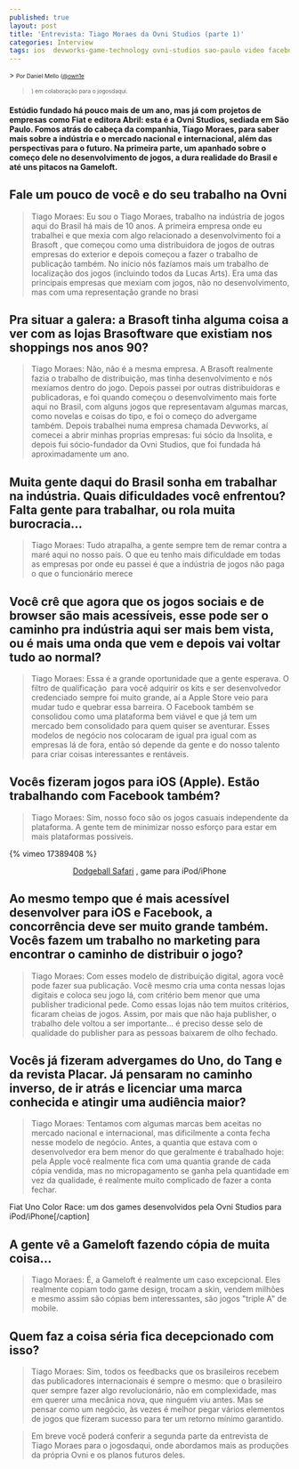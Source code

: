 ```yaml
---
published: true
layout: post
title: 'Entrevista: Tiago Moraes da Ovni Studios (parte 1)'
categories: Interview
tags: ios  devworks-game-technology ovni-studios sao-paulo video facebook entrevista
---
```

<span style="font-size: small;">> <span style="font-size: x-small;">Por Daniel Mello (</span><a href="http://twitter.com/#!/own1e" target="_blank"><span style="font-size: x-small;">@own1e</span></a>
> <span style="font-size: x-small;">) em c</span><span style="font-size: x-small;">olaboração para o jogosdaqui.</span></span>

#### Estúdio fundado há pouco mais de um ano, mas já com projetos de empresas como Fiat e editora Abril: esta é a Ovni Studios, sediada em São Paulo. Fomos atrás do cabeça da companhia, Tiago Moraes, para saber mais sobre a indústria e o mercado nacional e internacional, além das perspectivas para o futuro. Na primeira parte, um apanhado sobre o começo dele no desenvolvimento de jogos, a dura realidade do Brasil e até uns pitacos na Gameloft.

## Fale um pouco de você e do seu trabalho na Ovni
> Tiago Moraes: Eu sou o Tiago Moraes, trabalho na indústria de jogos aqui do Brasil há mais de 10 anos. A primeira empresa onde eu trabalhei e que mexia com algo relacionado a desenvolvimento foi a Brasoft , que começou como uma distribuidora de jogos de outras empresas do exterior e depois começou a fazer o trabalho de publicação também. No início nós fazíamos mais um trabalho de localização dos jogos (incluindo todos da Lucas Arts). Era uma das principais empresas que mexiam com jogos, não no desenvolvimento, mas com uma representação grande no brasi

## Pra situar a galera: a Brasoft tinha alguma coisa a ver com as lojas Brasoftware que existiam nos shoppings nos anos 90?
> Tiago Moraes: Não, não é a mesma empresa. A Brasoft realmente fazia o trabalho de distribuição, mas tinha desenvolvimento e nós mexíamos dentro do jogo. Depois passei por outras distribuidoras e publicadoras, e foi quando começou o desenvolvimento mais forte aqui no Brasil, com alguns jogos que representavam algumas marcas, como novelas e coisas do tipo, e foi o começo do advergame também. Depois trabalhei numa empresa chamada Devworks, aí comecei a abrir minhas proprias empresas: fui sócio da Insolita, e depois fui sócio-fundador da Ovni Studios, que foi fundada há aproximadamente um ano.

## Muita gente daqui do Brasil sonha em trabalhar na indústria. Quais dificuldades você enfrentou? Falta gente para trabalhar, ou rola muita burocracia...
> Tiago Moraes: Tudo atrapalha, a gente sempre tem de remar contra a maré aqui no nosso país. O que eu tenho mais dificuldade em todas as empresas por onde eu passei é que a indústria de jogos não paga o que o funcionário merece

## Você crê que agora que os jogos sociais e de browser são mais acessíveis, esse pode ser o caminho pra indústria aqui ser mais bem vista, ou é mais uma onda que vem e depois vai voltar tudo ao normal?
> Tiago Moraes: Essa é a grande oportunidade que a gente esperava. O filtro de qualificação  para você adquirir os kits e ser desenvolvedor credenciado sempre foi muito grande, aí a Apple Store veio para mudar tudo e quebrar essa barreira. O Facebook também se consolidou como uma plataforma bem viável e que já tem um mercado bem consolidado para quem quiser se aventurar. Esses modelos de negócio nos colocaram de igual pra igual com as empresas lá de fora, então só depende da gente e do nosso talento para criar coisas interessantes e rentáveis.

## Vocês fizeram jogos para iOS (Apple). Estão trabalhando com Facebook também?
> Tiago Moraes: Sim, nosso foco são os jogos casuais independente da plataforma. A gente tem de minimizar nosso esforço para estar em mais plataformas possiveis.

{% vimeo 17389408 %}
<center><a href="{{ site.baseurl }}/2010/12/27/dodgeball-safari/">Dodgeball Safari</a>
, game para iPod/iPhone</center>

## Ao mesmo tempo que é mais acessível desenvolver para iOS e Facebook, a concorrência deve ser muito grande também. Vocês fazem um trabalho no marketing para encontrar o caminho de distribuir o jogo?
> Tiago Moraes: Com esses modelo de distribuição digital, agora você pode fazer sua publicação. Você mesmo cria uma conta nessas lojas digitais e coloca seu jogo lá, com critério bem menor que uma publisher tradicional pede. Como essas lojas não tem muitos critérios, ficaram cheias de jogos. Assim, por mais que não haja publisher, o trabalho dele voltou a ser importante... é preciso desse selo de qualidade do publisher para as pessoas baixarem de olho fechado.

## Vocês já fizeram advergames do Uno, do Tang e da revista Placar. Já pensaram no caminho inverso, de ir atrás e licenciar uma marca conhecida e atingir uma audiência maior?
> Tiago Moraes: Tentamos com algumas marcas bem aceitas no mercado nacional e internacional, mas dificilmente a conta fecha nesse modelo de negócio. Antes, a quantia que estava com o desenvolvedor era bem menor do que geralmente é trabalhado hoje: pela Apple você realmente fica com uma quantia grande de cada cópia vendida, mas no micropagamento se ganha pela quantidade em vez da qualidade, é realmente muito complicado de fazer a conta fechar.


 Fiat Uno Color Race: um dos games desenvolvidos pela Ovni Studios para iPod/iPhone[/caption]

## A gente vê a Gameloft fazendo cópia de muita coisa...
> Tiago Moraes: É, a Gameloft é realmente um caso excepcional. Eles realmente copiam todo game design, trocam a skin, vendem milhões e mesmo assim são cópias bem interessantes, são jogos &quot;triple A&quot; de mobile.

## Quem faz a coisa séria fica decepcionado com isso?
> Tiago Moraes: Sim, todos os feedbacks que os brasileiros recebem das publicadores internacionais é sempre o mesmo: que o brasileiro quer sempre fazer algo revolucionário, não em complexidade, mas em querer uma mecânica nova, que ninguém viu antes. Mas se pensar como um negócio, às vezes é melhor pegar vários elementos de jogos que fizeram sucesso para ter um retorno mínimo garantido.


> Em breve você poderá conferir a segunda parte da entrevista de Tiago Moraes para o jogosdaqui, onde abordamos mais as produções da própria Ovni e os planos futuros deles.